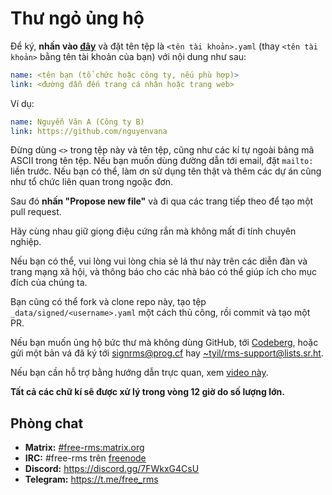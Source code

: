 # Thư ngỏ ủng hộ

Để ký, **nhấn vào [đây][ghpr]** và đặt tên tệp là `<tên tài khoản>.yaml`
(thay `<tên tài khoản>` bằng tên tài khoản của bạn) với nội dung như sau:

```yaml
name: <tên bạn (tổ chức hoặc công ty, nếu phù hợp)>
link: <đường dẫn đến trang cá nhân hoặc trang web>
```

Ví dụ:

```yaml
name: Nguyễn Văn A (Công ty B)
link: https://github.com/nguyenvana
```

Đừng dùng `<>` trong tệp này và tên tệp, cũng như các kí tự ngoài bảng mã ASCII
trong tên tệp.  Nếu bạn muốn dùng đường dẫn tới email, đặt `mailto:` liền trước.
Nếu bạn có thể, làm ơn sử dụng tên thật và thêm các dự án cũng như tổ chức
liên quan trong ngoặc đơn.

Sau đó **nhấn "Propose new file"** và đi qua các trang tiếp theo để tạo
một pull request.

Hãy cùng nhau giữ giọng điệu cứng rắn mà không mất đi tính chuyên nghiệp.

Nếu bạn có thể, vui lòng vui lòng chia sẻ lá thư này trên các diễn đàn
và trang mạng xã hội, và thông báo cho các nhà báo có thể giúp ích cho mục đích
của chúng ta.

Bạn cũng có thể fork và clone repo này, tạo tệp `_data/signed/<username>.yaml`
một cách thủ công, rồi commit và tạo một PR.

Nếu bạn muốn ủng hộ bức thư mà không dùng GitHub, tới [Codeberg][codeberg],
hoặc gửi một bản vá đã ký tới [signrms@prog.cf][progcf]
hay [~tyil/rms-support@lists.sr.ht][srht].

Nếu bạn cần hỗ trợ bằng hướng dẫn trực quan, xem [video này][yt].

**Tất cả các chữ kí sẽ được xử lý trong vòng 12 giờ do số lượng lớn.**

## Phòng chat

- **Matrix:** [#free-rms:matrix.org][matrix]
- **IRC:** #free-rms trên [freenode]
- **Discord:** https://discord.gg/7FWkxG4CsU
- **Telegram:** https://t.me/free_rms

[ghpr]: https://github.com/rms-support-letter/rms-support-letter.github.io/new/master/_data/signed
[codeberg]: https://codeberg.org/rms-support-letter/rms-support-letter/issues/1
[progcf]: mailto:signrms@prog.cf
[srht]: mailto:~tyil/rms-support@lists.sr.ht
[yt]: https://invidious.snopyta.org/watch?v=1lz5S5oS8CU
[matrix]: https://matrix.to/#/#free-rms:matrix.org
[freenode]: https://freenode.net
